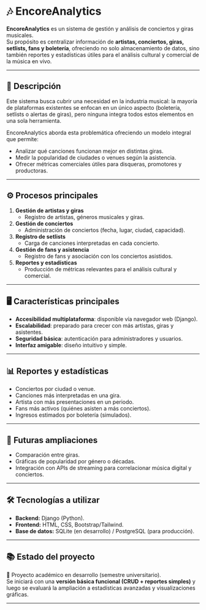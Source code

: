 # 🎶 EncoreAnalytics

**EncoreAnalytics** es un sistema de gestión y análisis de conciertos y giras musicales.  
Su propósito es centralizar información de **artistas, conciertos, giras, setlists, fans y boletería**, ofreciendo no solo almacenamiento de datos, sino también reportes y estadísticas útiles para el análisis cultural y comercial de la música en vivo.

---

## 📌 Descripción

Este sistema busca cubrir una necesidad en la industria musical: la mayoría de plataformas existentes se enfocan en un único aspecto (boletería, setlists o alertas de giras), pero ninguna integra todos estos elementos en una sola herramienta.  

EncoreAnalytics aborda esta problemática ofreciendo un modelo integral que permite:
- Analizar qué canciones funcionan mejor en distintas giras.
- Medir la popularidad de ciudades o venues según la asistencia.
- Ofrecer métricas comerciales útiles para disqueras, promotores y productoras.

---

## ⚙️ Procesos principales

1. **Gestión de artistas y giras**
   - Registro de artistas, géneros musicales y giras.
2. **Gestión de conciertos**
   - Administración de conciertos (fecha, lugar, ciudad, capacidad).
3. **Registro de setlists**
   - Carga de canciones interpretadas en cada concierto.
4. **Gestión de fans y asistencia**
   - Registro de fans y asociación con los conciertos asistidos.
5. **Reportes y estadísticas**
   - Producción de métricas relevantes para el análisis cultural y comercial.

---

## 🖥️ Características principales

- **Accesibilidad multiplataforma**: disponible vía navegador web (Django).  
- **Escalabilidad**: preparado para crecer con más artistas, giras y asistentes.  
- **Seguridad básica**: autenticación para administradores y usuarios.  
- **Interfaz amigable**: diseño intuitivo y simple.  

---

## 📊 Reportes y estadísticas

- Conciertos por ciudad o venue.  
- Canciones más interpretadas en una gira.  
- Artista con más presentaciones en un periodo.  
- Fans más activos (quiénes asisten a más conciertos).  
- Ingresos estimados por boletería (simulados).  

---

## 🚀 Futuras ampliaciones

- Comparación entre giras.  
- Gráficas de popularidad por género o décadas.  
- Integración con APIs de streaming para correlacionar música digital y conciertos.  

---

## 🛠️ Tecnologías a utilizar

- **Backend:** Django (Python).  
- **Frontend:** HTML, CSS, Bootstrap/Tailwind.  
- **Base de datos:** SQLite (en desarrollo) / PostgreSQL (para producción).  

---

## 📚 Estado del proyecto

📌 Proyecto académico en desarrollo (semestre universitario).  
Se iniciará con una **versión básica funcional (CRUD + reportes simples)** y luego se evaluará la ampliación a estadísticas avanzadas y visualizaciones gráficas.  

---
